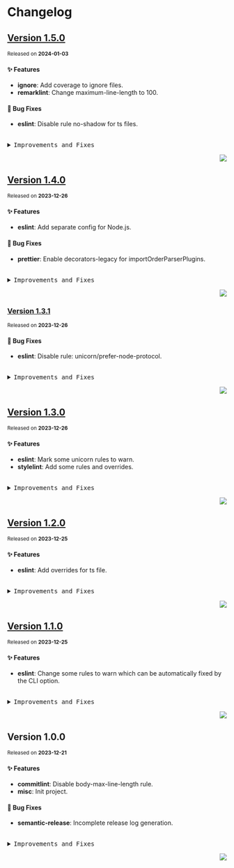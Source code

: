 <a name="readme-top"></a>

# Changelog

## [Version 1.5.0](https://github.com/yuntijs/yunti-lint/compare/v1.4.0...v1.5.0)

<sup>Released on **2024-01-03**</sup>

#### ✨ Features

- **ignore**: Add coverage to ignore files.
- **remarklint**: Change maximum-line-length to 100.

#### 🐛 Bug Fixes

- **eslint**: Disable rule no-shadow for ts files.

<br/>

<details>
<summary><kbd>Improvements and Fixes</kbd></summary>

#### What's improved

- **ignore**: Add coverage to ignore files ([2e833b7](https://github.com/yuntijs/yunti-lint/commit/2e833b7))
- **remarklint**: Change maximum-line-length to 100 ([b976a37](https://github.com/yuntijs/yunti-lint/commit/b976a37))

#### What's fixed

- **eslint**: Disable rule no-shadow for ts files ([cd4a077](https://github.com/yuntijs/yunti-lint/commit/cd4a077))

</details>

<div align="right">

[![](https://img.shields.io/badge/-BACK_TO_TOP-151515?style=flat-square)](#readme-top)

</div>

## [Version 1.4.0](https://github.com/yuntijs/yunti-lint/compare/v1.3.1...v1.4.0)

<sup>Released on **2023-12-26**</sup>

#### ✨ Features

- **eslint**: Add separate config for Node.js.

#### 🐛 Bug Fixes

- **prettier**: Enable decorators-legacy for importOrderParserPlugins.

<br/>

<details>
<summary><kbd>Improvements and Fixes</kbd></summary>

#### What's improved

- **eslint**: Add separate config for Node.js ([e341b02](https://github.com/yuntijs/yunti-lint/commit/e341b02))

#### What's fixed

- **prettier**: Enable decorators-legacy for importOrderParserPlugins ([9c4ec77](https://github.com/yuntijs/yunti-lint/commit/9c4ec77))

</details>

<div align="right">

[![](https://img.shields.io/badge/-BACK_TO_TOP-151515?style=flat-square)](#readme-top)

</div>

### [Version 1.3.1](https://github.com/yuntijs/yunti-lint/compare/v1.3.0...v1.3.1)

<sup>Released on **2023-12-26**</sup>

#### 🐛 Bug Fixes

- **eslint**: Disable rule: unicorn/prefer-node-protocol.

<br/>

<details>
<summary><kbd>Improvements and Fixes</kbd></summary>

#### What's fixed

- **eslint**: Disable rule: unicorn/prefer-node-protocol ([76e442d](https://github.com/yuntijs/yunti-lint/commit/76e442d))

</details>

<div align="right">

[![](https://img.shields.io/badge/-BACK_TO_TOP-151515?style=flat-square)](#readme-top)

</div>

## [Version 1.3.0](https://github.com/yuntijs/yunti-lint/compare/v1.2.0...v1.3.0)

<sup>Released on **2023-12-26**</sup>

#### ✨ Features

- **eslint**: Mark some unicorn rules to warn.
- **stylelint**: Add some rules and overrides.

<br/>

<details>
<summary><kbd>Improvements and Fixes</kbd></summary>

#### What's improved

- **eslint**: Mark some unicorn rules to warn ([01733e6](https://github.com/yuntijs/yunti-lint/commit/01733e6))
- **stylelint**: Add some rules and overrides ([fab8ac6](https://github.com/yuntijs/yunti-lint/commit/fab8ac6))

</details>

<div align="right">

[![](https://img.shields.io/badge/-BACK_TO_TOP-151515?style=flat-square)](#readme-top)

</div>

## [Version 1.2.0](https://github.com/yuntijs/yunti-lint/compare/v1.1.0...v1.2.0)

<sup>Released on **2023-12-25**</sup>

#### ✨ Features

- **eslint**: Add overrides for ts file.

<br/>

<details>
<summary><kbd>Improvements and Fixes</kbd></summary>

#### What's improved

- **eslint**: Add overrides for ts file ([63564f4](https://github.com/yuntijs/yunti-lint/commit/63564f4))

</details>

<div align="right">

[![](https://img.shields.io/badge/-BACK_TO_TOP-151515?style=flat-square)](#readme-top)

</div>

## [Version 1.1.0](https://github.com/yuntijs/yunti-lint/compare/v1.0.0...v1.1.0)

<sup>Released on **2023-12-25**</sup>

#### ✨ Features

- **eslint**: Change some rules to warn which can be automatically fixed by the CLI option.

<br/>

<details>
<summary><kbd>Improvements and Fixes</kbd></summary>

#### What's improved

- **eslint**: Change some rules to warn which can be automatically fixed by the CLI option ([35448a4](https://github.com/yuntijs/yunti-lint/commit/35448a4))

</details>

<div align="right">

[![](https://img.shields.io/badge/-BACK_TO_TOP-151515?style=flat-square)](#readme-top)

</div>

## Version 1.0.0

<sup>Released on **2023-12-21**</sup>

#### ✨ Features

- **commitlint**: Disable body-max-line-length rule.
- **misc**: Init project.

#### 🐛 Bug Fixes

- **semantic-release**: Incomplete release log generation.

<br/>

<details>
<summary><kbd>Improvements and Fixes</kbd></summary>

#### What's improved

- **commitlint**: Disable body-max-line-length rule ([4d2b274](https://github.com/yuntijs/yunti-lint/commit/4d2b274))
- **misc**: Init project ([d1d1bc7](https://github.com/yuntijs/yunti-lint/commit/d1d1bc7))

#### What's fixed

- **semantic-release**: Incomplete release log generation ([b7e04f6](https://github.com/yuntijs/yunti-lint/commit/b7e04f6))

</details>

<div align="right">

[![](https://img.shields.io/badge/-BACK_TO_TOP-151515?style=flat-square)](#readme-top)

</div>
